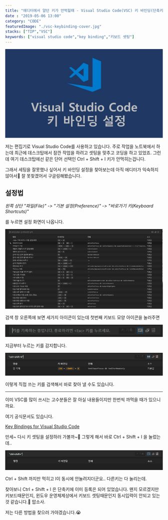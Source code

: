 ```yaml
---
title: "에디터에서 알던 키가 안먹힐때 - Visual Studio Code(VSC) 키 바인딩(단축키) 설정하기"
date : "2019-05-06 13:00"
category: "CODE"
featuredImage: "./vsc-keybinding-cover.jpg"
stacks: ["TIP","VSC"]
keywords: ["visual studio code","key binding","키보드 셋팅"]
---
```

![커버](./vsc-keybinding-cover.jpg)

저는 편집기로 Visual Studio Code를 사용하고 있습니다. 주로 작업을 노트북에서 하는데 최근에 데스크탑에서 잠깐 작업을 하려고 셋팅을 맞추고 코딩을 하고 있었죠. 그런데 여기 데스크탑에선 같은 단어 선택인 Ctrl + Shift + l 키가 안먹히는겁니다.

그래서 세팅을 잘못했나 싶어서 키 바인딩 설정을 찾아보는데 아직 에디터가 익숙하지 않아서👶 잘 못찾겠어서 구글링해봤습니다.

## 설정법

_왼쪽 상단 "파일(File)" -> "기본 설정(Preference)" -> "바로가기 키(Keyboard Shortcuts)"_

를 누르면 설정 화면이 나옵니다.

![설정 화면](./capture1.JPG "설정 화면")

검색 창 오른쪽에 보면 세가지 아이콘이 있는데 첫번째 키보드 모양 아이콘을 눌러주면

![키보드 아이콘](./capture2.JPG "키보드 아이콘을 누르자")

지금부터 누르는 키를 감지합니다.

![감지하는 중](./capture3.JPG "키를 감지하는 모습")

이렇게 직접 쓰는 키를 검색해서 바로 찾아 낼 수도 있습니다.

- - -

이미 VSC를 많이 쓰시는 고수분들은 잘 아실 내용들이지만 한번씩 까먹을 때가 있으니까요.

여기 공식문서도 있습니다.

[Key Bindings for Visual Studio Code](https://code.visualstudio.com/docs/getstarted/keybindings)

만세~ 다시 키 셋팅을 설정하러 가볼까~👏 그렇게 해서 바로 Ctrl + Shift + l 을 눌렀는데..

![눌려라~~](./capture4.JPG "l이 안눌려..?")

Ctrl + Shift 까지만 먹히고 l이 동시에 안눌려지더군요.. 다른키는 다 눌리는데.

찾아보니 Ctrl + Shift + l 은 단축키에 이미 등록은 되어 있었습니다. 왠지 모르겠지만 키보드때문인지, 윈도우 운영체제상에서 키보드 셋팅때문인지 동시입력이 안되고 있는것 같습니다.🤯 맙소사.

저는 다른 방법을 찾으러 가야겠습니다.😭